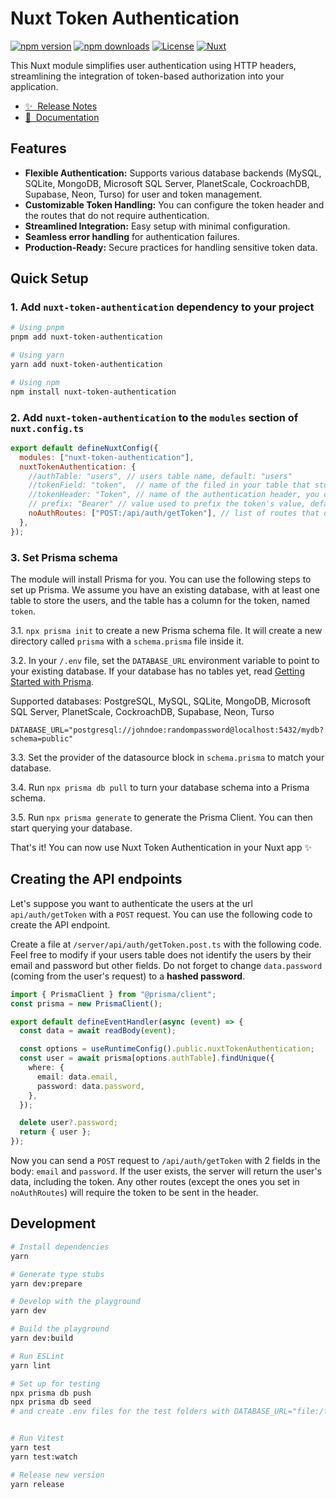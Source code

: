 # Nuxt Token Authentication

[![npm version][npm-version-src]][npm-version-href]
[![npm downloads][npm-downloads-src]][npm-downloads-href]
[![License][license-src]][license-href]
[![Nuxt][nuxt-src]][nuxt-href]

This Nuxt module simplifies user authentication using HTTP headers, streamlining the integration of token-based authorization into your application.

- [✨ &nbsp;Release Notes](/CHANGELOG.md)
  <!-- - [🏀 Online playground](https://stackblitz.com/github/your-org/nuxt-token-authentication?file=playground%2Fapp.vue) -->
- [📖 &nbsp;Documentation](https://github.com/rrd108/nuxt-token-authentication)

## Features

- **Flexible Authentication:** Supports various database backends (MySQL, SQLite, MongoDB, Microsoft SQL Server, PlanetScale, CockroachDB, Supabase, Neon, Turso) for user and token management.
- **Customizable Token Handling:** You can configure the token header and the routes that do not require authentication.
- **Streamlined Integration:** Easy setup with minimal configuration.
- **Seamless error handling** for authentication failures.
- **Production-Ready:** Secure practices for handling sensitive token data.

## Quick Setup

### 1. Add `nuxt-token-authentication` dependency to your project

```bash
# Using pnpm
pnpm add nuxt-token-authentication

# Using yarn
yarn add nuxt-token-authentication

# Using npm
npm install nuxt-token-authentication
```

### 2. Add `nuxt-token-authentication` to the `modules` section of `nuxt.config.ts`

```js
export default defineNuxtConfig({
  modules: ["nuxt-token-authentication"],
  nuxtTokenAuthentication: {
    //authTable: "users", // users table name, default: "users"
    //tokenField: "token",  // name of the filed in your table that stores the token, default: "token"
    //tokenHeader: "Token", // name of the authentication header, you can use or "Authorization", or anything else you want, default: "Token"
    // prefix: "Bearer" // value used to prefix the token's value, default is empty
    noAuthRoutes: ["POST:/api/auth/getToken"], // list of routes that do not require authentication
  },
});
```

### 3. Set Prisma schema

The module will install Prisma for you. You can use the following steps to set up Prisma. We assume you have an existing database, with at least one table to store the users, and the table has a column for the token, named `token`.

3.1. `npx prisma init` to create a new Prisma schema file. It will create a new directory called `prisma` with a `schema.prisma` file inside it.

3.2. In your `/.env` file, set the `DATABASE_URL` environment variable to point to your existing database. If your database has no tables yet, read [Getting Started with Prisma](https://pris.ly/d/getting-started).

Supported databases: PostgreSQL, MySQL, SQLite, MongoDB, Microsoft SQL Server, PlanetScale, CockroachDB, Supabase, Neon, Turso

```env
DATABASE_URL="postgresql://johndoe:randompassword@localhost:5432/mydb?schema=public"
```

3.3. Set the provider of the datasource block in `schema.prisma` to match your database.

3.4. Run `npx prisma db pull` to turn your database schema into a Prisma schema.

3.5. Run `npx prisma generate` to generate the Prisma Client. You can then start querying your database.

That's it! You can now use Nuxt Token Authentication in your Nuxt app ✨

## Creating the API endpoints

Let's suppose you want to authenticate the users at the url `api/auth/getToken` with a `POST` request. You can use the following code to create the API endpoint.

Create a file at `/server/api/auth/getToken.post.ts` with the following code. Feel free to modify if your users table does not identify the users by their email and password but other fields.
Do not forget to change `data.password` (coming from the user's request) to a **hashed password**.

```ts
import { PrismaClient } from "@prisma/client";
const prisma = new PrismaClient();

export default defineEventHandler(async (event) => {
  const data = await readBody(event);

  const options = useRuntimeConfig().public.nuxtTokenAuthentication;
  const user = await prisma[options.authTable].findUnique({
    where: {
      email: data.email,
      password: data.password,
    },
  });

  delete user?.password;
  return { user };
});
```

Now you can send a `POST` request to `/api/auth/getToken` with 2 fields in the body: `email` and `password`. If the user exists, the server will return the user's data, including the token.
Any other routes (except the ones you set in `noAuthRoutes`) will require the token to be sent in the header.

## Development

```bash
# Install dependencies
yarn

# Generate type stubs
yarn dev:prepare

# Develop with the playground
yarn dev

# Build the playground
yarn dev:build

# Run ESLint
yarn lint

# Set up for testing
npx prisma db push
npx prisma db seed
# and create .env files for the test folders with DATABASE_URL="file:/fullPath/prisma/dev.db"


# Run Vitest
yarn test
yarn test:watch

# Release new version
yarn release
```

<!-- Badges -->

[npm-version-src]: https://img.shields.io/npm/v/nuxt-token-authentication/latest.svg?style=flat&colorA=020420&colorB=00DC82
[npm-version-href]: https://npmjs.com/package/nuxt-token-authentication
[npm-downloads-src]: https://img.shields.io/npm/dm/nuxt-token-authentication.svg?style=flat&colorA=020420&colorB=00DC82
[npm-downloads-href]: https://npmjs.com/package/nuxt-token-authentication
[license-src]: https://img.shields.io/npm/l/nuxt-token-authentication.svg?style=flat&colorA=020420&colorB=00DC82
[license-href]: https://npmjs.com/package/nuxt-token-authentication
[nuxt-src]: https://img.shields.io/badge/Nuxt-020420?logo=nuxt.js
[nuxt-href]: https://nuxt.com
